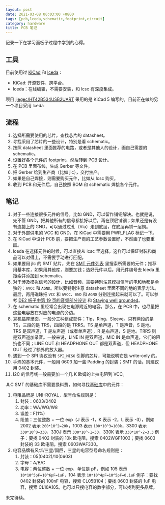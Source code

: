 ```yaml
---
layout: post
date: 2021-03-08 00:03:00 +0800
tags: [pcb,lceda,schematic,footprint,circuit]
category: hardware
title: PCB 笔记
---
```


记录一下在学习画板子过程中学到的心得。

## 工具

目前使用过 [KiCad](https://kicad.org/) 和 [lceda](https://lceda.cn/)：

- KiCad: 开源软件，跨平台。
- lceda：在线编辑，不需要安装，和 lcsc 有深度集成。

项目 [jiegec/HT42B534USB2UART](https://github.com/jiegec/HT42B534USB2UART) 采用的是 KiCad 5 编写的。目前正在做的另一个项目采用 lceda

## 流程

1. 选择所需要使用的芯片，查找芯片的 datasheet。
2. 寻找采用了芯片的一些设计，特别是看 schematic。
3. 按照 datasheet 里面推荐的电路，或者是其他人的设计，画自己需要的 schematic。
4. 设置好各个元件的 footprint，然后转到 PCB 设计。
5. 在 PCB 里面布线，生成 Gerber 等文件。
6. 把 Gerber 给到生产商（比如 jlc），交付生产。
7. 如果是自己焊接，则需要购买元件，比如从 lcsc 购买。
8. 收到 PCB 和元件后，自己按照 BOM 和 schematic 焊接各个元件。

## 笔记

1. 对于一些连接很多元件的信号，比如 GND，可以留作铺铜解决。也就是说，先不管 GND，把其他所有的信号都接好以后，再在顶层铺铜；如果还是有没有连接上的 GND，可以通过过孔（Via）走到底层，在底层再铺一层铜。
2. 对于外部供电的 VCC 和 GND，在 KiCad 中需要用 PWR_FLAG 标记一下。
3. 在 KiCad 中设计 PCB 前，要把生产商的工艺参数设置好，不然画了也要重画。
4. lceda 在选择元件的时候，可以直接从 lcsc 里选择，这样可以保证封装和商品可以对得上，不需要手动进行匹配。
5. 如果要用 jlc 的 SMT 贴片，先在 [SMT 元件列表](https://www.jlc.com/portal/smtComponentList.html) 里搜索所需要的元件；推荐用基本库，如果用其他库，则要加钱；选好元件以后，用元件编号去 lceda 里搜索并添加到 schematic。
6. 对于涉及模拟信号的设计，比如音频，需要特别注意模拟信号的电和地都是单独的：`AVCC` 和 `AGND`。所以要特别注意 datasheet 里面不同的地的表示方法。最后，再用磁珠把 `VCC` 和 `AVCC`、`GND` 和 `AGND` 分别连接起来就可以了。可以参考 [DE2 板子中第 19 页的音频部分设计](https://wiki.bu.ost.ch/infoportal/_media/fpga/cyclone_iv/de2_115_schematic.pdf) 和 [Staying well grounded](https://www.analog.com/en/analog-dialogue/articles/staying-well-grounded.html)。
7. 在 schematic 里经常会出现在电源附近的电容，那么，在 PCB 中，也尽量把这些电容放在对应的电源的旁边。
8. 耳机插座里面，一般分三种组成部件：Tip，Ring，Sleeve。只有两段的是 TS，三段的是 TRS，四段的是 TRRS。TS 是单声道，T 是声音，S 是地。TRS 是双声道，T 是左声道（或者单声道），R 是右声道，S 是地。TRRS 则是双声道加录音。一般来说，LINE IN 是双声道，MIC IN 是单声道，它们的阻抗也不同；LINE OUT 和 HEADPHONE OUT 都是双声道，但 HEADPHONE OUT 经过了额外的放大器。
9. 遇到一个 SPI 协议没有 `SPI_MISO` 引脚的芯片，可能说明它是 write-only 的。
10. 手焊的基本元件，一般用 0603 加一些 Padding 的封装；SMT 的话，则建议用 0402 封装。
11. I2C 的信号线一般需要加一个几 K 欧姆的上拉电阻到 VCC。

JLC SMT 的基础库不需要换料费，如何寻找[基础库](https://www.jlcsmt.com/lcsc/basic)中的元件：

1. 电阻品牌是 UNI-ROYAL，型号命名规则是：
    1. 封装：0603/0402
    2. 功率：WA/WG/W8
    3. 误差：F(1%)
    4. 阻值：三位整数 + 一位 exp（J 表示 -1，K 表示 -2，L 表示 -3），例如 2002 表示 `200*10^2=20k`，1003 表示 `100*10^3=100k`，3300 表示 `330*10^0=330`，330J 表示 `330*10^-1=33`，330K 表示 `330*10^-2=3.3`
    例子：要找 0402 封装的 10k 欧电阻，搜索 0402WGF1003；要找 0603 封装的 33 欧电阻，搜索 0603WAF330。
2. 电容品牌有风华/三星/国巨，三星的电容型号命名规则是：
    1. 封装：05(0402)/10(0603)
    2. 字母：A/B/C
    3. 电容：两位整数 + 一位 exp，单位是 pF，例如 105 表示 `10*10^5pF=10^6pF=1uF`，104 表示 `10*10^4pF=10^5pF=0.1uF`
    例子：要找 0402 封装的 100nF 电容，搜索 CL05B104；要找 0603 封装的 1uF 电容，搜索 CL10A105。也可以只搜电容的数字部分，可以找到更多品牌。


未完待续。